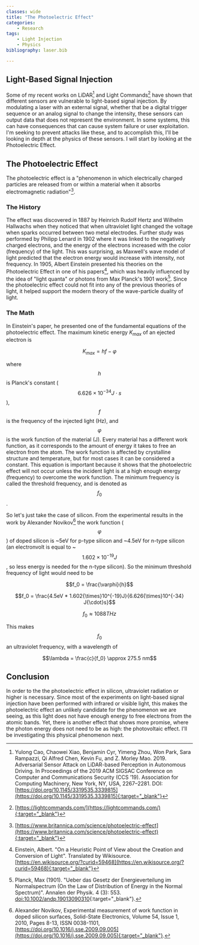 ```yaml
---
classes: wide
title: "The Photoelectric Effect"
categories:
    - Research
tags:
    - Light Injection
    - Physics
bibliography: laser.bib

---
```

<script id="MathJax-script" async src="https://cdn.jsdelivr.net/npm/mathjax@3/es5/tex-mml-chtml.js"></script>

## Light-Based Signal Injection


Some of my recent works on LiDAR[^1] and Light Commands[^2] have shown that different sensors are vulnerable to light-based signal injection. By modulating a laser with an external signal, whether that be a digital trigger sequence or an analog signal to change the intensity, these sensors can output data that does not represent the environment. In some systems, this can have consequences that can cause system failure or user exploitation. I'm seeking to prevent attacks like these, and to accomplish this, I'll be looking in depth at the physics of these sensors. I will start by looking at the Photoelectric Effect.

## The Photoelectric Effect

The photoelectric effect is a "phenomenon in which electrically charged particles are released from or within a material when it absorbs electromagnetic radiation"[^3]. 

### The History
The effect was discovered in 1887 by Heinrich Rudolf Hertz and Wilhelm Hallwachs when they noticed that when ultraviolet light changed the voltage when sparks occurred between two metal electrodes. Further study was performed by Philipp Lenard in 1902 where it was linked to the negatively charged electrons, and the energy of the electrons increased with the color (frequency) of the light. This was surprising, as Maxwell's wave model of light predicted that the electron energy would increase with intensity, not frequency. In 1905, Albert Einstein presented his theories on the Photoelectric Effect in one of his papers[^4], which was heavily influenced by the idea of "light quanta" or photons from Max Planck's 1901 work[^5]. Since the photoelectric effect could not fit into any of the previous theories of light, it helped support the modern theory of the wave-particle duality of light. 

### The Math
In Einstein's paper, he presented one of the fundamental equations of the photoelectric effect. The maximum kinetic energy $K_{max}$ of an ejected electron is

$$K_{max} = hf - \varphi$$

where $$h$$ is Planck's constant ($$6.626{\times}10^{-34} J{\cdot}s$$), $$f$$ is the frequency of the injected light (Hz), and $$\varphi$$ is the work function of the material (J). Every material has a different work function, as it corresponds to the amount of energy it takes to free an electron from the atom. The work function is affected by crystalline structure and temperature, but for most cases it can be considered a constant. This equation is important because it shows that the photoelectric effect will not occur unless the incident light is at a high enough energy (frequency) to overcome the work function. The minimum frequency is called the threshold frequency, and is denoted as $$f_0$$.

So let's just take the case of silicon. From the experimental results in the work by Alexander Novikov[^6] the work function ($$\varphi$$) of doped silicon is ~5eV for p-type silicon and ~4.5eV for n-type silicon (an electronvolt is equal to ~$$1.602{\times}10^{-19} J$$, so less energy is needed for the n-type silicon). So the minimum threshold frequency of light would need to be

$$f_0 = \frac{\varphi}{h}$$

$$f_0 = \frac{4.5eV * 1.602{\times}10^{-19}J}{6.626{\times}10^{-34} J{\cdot}s}$$

$$f_0 \approx 1088 THz$$

This makes $$f_0$$ an ultraviolet frequency, with a wavelength of 

$$\lambda = \frac{c}{f_0} \approx 275.5 nm$$

## Conclusion

In order to the the photoelectric effect in silicon, ultraviolet radiation or higher is necessary. Since most of the experiments on light-based signal injection have been performed with infrared or visible light, this makes the photoelectric effect an unlikely candidate for the phenomenon we are seeing, as this light does not have enough energy to free electrons from the atomic bands. Yet, there is another effect that shows more promise, where the photon energy does not need to be as high: the photovoltaic effect. I'll be investigating this physical phenomenon next.



[^1]: Yulong Cao, Chaowei Xiao, Benjamin Cyr, Yimeng Zhou, Won Park, Sara Rampazzi, Qi Alfred Chen, Kevin Fu, and Z. Morley Mao. 2019. Adversarial Sensor Attack on LiDAR-based Perception in Autonomous Driving. In Proceedings of the 2019 ACM SIGSAC Conference on Computer and Communications Security (CCS ’19). Association for Computing Machinery, New York, NY, USA, 2267–2281. DOI:[https://doi.org/10.1145/3319535.3339815](https://doi.org/10.1145/3319535.3339815){:target="_blank"}
  
[^2]: [https://lightcommands.com/](https://lightcommands.com/){:target="_blank"}

[^3]: [https://www.britannica.com/science/photoelectric-effect](https://www.britannica.com/science/photoelectric-effect){:target="_blank"}

[^4]: Einstein, Albert. "On a Heuristic Point of View about the Creation and Conversion of Light". Translated by Wikisource. [https://en.wikisource.org/?curid=59468](https://en.wikisource.org/?curid=59468){:target="_blank"}

[^5]: Planck, Max (1901). "Ueber das Gesetz der Energieverteilung im Normalspectrum (On the Law of Distribution of Energy in the Normal Spectrum)". Annalen der Physik. 4 (3): 553. [doi:10.1002/andp.19013090310](doi:10.1002/andp.19013090310){:target="_blank"}.

[^6]: Alexander Novikov, Experimental measurement of work function in doped silicon surfaces, Solid-State Electronics, Volume 54, Issue 1, 2010, Pages 8-13, ISSN 0038-1101, [https://doi.org/10.1016/j.sse.2009.09.005](https://doi.org/10.1016/j.sse.2009.09.005){:target="_blank"}. 
